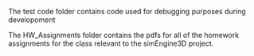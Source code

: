 The test code folder contains code used for debugging purposes during developoment

The HW_Assignments folder contains the pdfs for all of the homework assignments for the class
relevant to the simEngine3D project.



